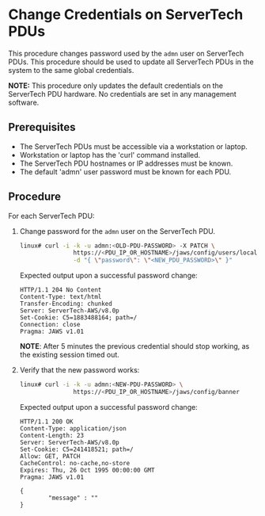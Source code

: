 # Change Credentials on ServerTech PDUs

This procedure changes password used by the `admn` user on ServerTech PDUs. 
This procedure should be used to update all ServerTech PDUs in the system to 
the same global credentials.

**NOTE:** This procedure only updates the default credentials on the 
ServerTech PDU hardware.  No credentials are set in any management software.

## Prerequisites
- The ServerTech PDUs must be accessible via a workstation or laptop.
- Workstation or laptop has the 'curl' command installed.
- The ServerTech PDU hostnames or IP addresses must be known.
- The default 'admn' user password must be known for each PDU.

## Procedure

For each ServerTech PDU:

1. Change password for the `admn` user on the ServerTech PDU. 
    
   ```bash
   linux# curl -i -k -u admn:<OLD-PDU-PASSWORD> -X PATCH \
                  https://<PDU_IP_OR_HOSTNAME>/jaws/config/users/local/admn \
                  -d "{ \"password\": \"<NEW_PDU_PASSWORD>\" }"
   ```

   Expected output upon a successful password change:
   ```
   HTTP/1.1 204 No Content
   Content-Type: text/html
   Transfer-Encoding: chunked
   Server: ServerTech-AWS/v8.0p
   Set-Cookie: C5=1883488164; path=/
   Connection: close
   Pragma: JAWS v1.01
   ```

   **NOTE**: After 5 minutes the previous credential should stop working, as the existing session timed out.

8. Verify that the new password works:
   ```bash
   linux# curl -i -k -u admn:<NEW-PDU-PASSWORD> \
                  https://<PDU_IP_OR_HOSTNAME>/jaws/config/banner
   ```
   Expected output upon a successful password change:
   ```
   HTTP/1.1 200 OK
   Content-Type: application/json
   Content-Length: 23
   Server: ServerTech-AWS/v8.0p
   Set-Cookie: C5=241418521; path=/
   Allow: GET, PATCH
   CacheControl: no-cache,no-store
   Expires: Thu, 26 Oct 1995 00:00:00 GMT
   Pragma: JAWS v1.01

   {
           "message" : ""
   }
   ```




